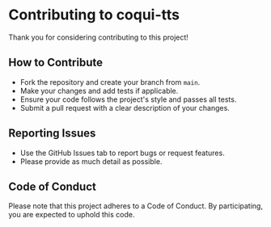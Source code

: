 # Contributing to coqui-tts

Thank you for considering contributing to this project!

## How to Contribute

- Fork the repository and create your branch from `main`.
- Make your changes and add tests if applicable.
- Ensure your code follows the project's style and passes all tests.
- Submit a pull request with a clear description of your changes.

## Reporting Issues

- Use the GitHub Issues tab to report bugs or request features.
- Please provide as much detail as possible.

## Code of Conduct

Please note that this project adheres to a Code of Conduct. By participating, you are expected to uphold this code. 
